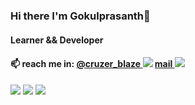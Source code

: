 ### Hi there I'm Gokulprasanth👋
#### Learner && Developer
#### 📫 reach me in: [@cruzer_blaze ![](https://img.icons8.com/color/16/000000/telegram-app--v1.png)](https://telegram.me/cruzer_blaze) [mail ![](https://img.icons8.com/color/16/000000/gmail-new.png)](mailto:gokulgp3167@gmail.com)

![](https://github-profile-summary-cards.vercel.app/api/cards/profile-details?username=gokul1630&theme=github_dark)
![](https://github-profile-summary-cards.vercel.app/api/cards/stats?username=gokul1630&theme=github_dark)
![](https://github-readme-stats.vercel.app/api/top-langs/?username=gokul1630&theme=github_dark&layout=compact&langs_count=20)
